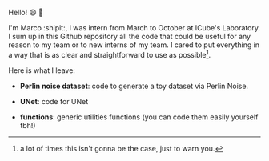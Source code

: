 Hello! :smile: :wave:

I'm Marco :shipit:, I was intern from March to October at ICube's Laboratory. I sum up in this Github repository all the code that could be useful for any reason to my team or to new interns of my team. I cared to put everything in a way that is as clear and straightforward to use as possible[^1].

Here is what I leave:

- **Perlin noise dataset**: code to generate a toy dataset via Perlin Noise.

- **UNet**: code for UNet

- **functions**: generic utilities functions (you can code them easily yourself tbh!)

[^1]: a lot of times this isn't gonna be the case, just to warn you.
